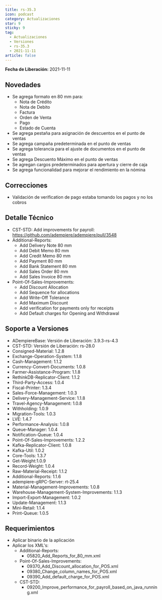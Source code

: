 ```yaml
---
title: rs-35.3
icon: podcast
category: Actualizaciones
star: 9
sticky: 9
tag:
  - Actualizaciones
  - Versiones
  - rs-35.3
  - 2021-11-11
article: false
---
```


**Fecha de Liberación:** 2021-11-11

## Novedades

- Se agrega formato en 80 mm para:
  - Nota de Crédito
  - Nota de Debito
  - Factura
  - Orden de Venta
  - Pago
  - Estado de Cuenta
- Se agrega pestaña para asignación de descuentos en el punto de ventas
- Se agrega campaña predeterminada en el punto de ventas
- Se agrega tolerancia para el ajuste de documentos en el punto de ventas
- Se agrega Descuento Máximo en el punto de ventas
- Se agregan cargos predeterminados para apertura y cierre de caja
- Se agrega funcionalidad para mejorar el rendimiento en la nómina

## Correcciones

- Validación de verification de pago estaba tomando los pagos y no los cobros

## Detalle Técnico

- CST-STD: Add improvements for payroll: https://github.com/adempiere/adempiere/pull/3548
- Additional-Reports:
  - Add Delivery Note 80 mm
  - Add Debit Memo 80 mm
  - Add Credit Memo 80 mm
  - Add Payment 80 mm
  - Add Bank Statement 80 mm
  - Add Sales Order 80 mm
  - Add Sales Invoice 80 mm
- Point-Of-Sales-Improvements:
  - Add Discount Allocation
  - Add Sequence for allocations
  - Add Write-Off Tolerance
  - Add Maximum Discount
  - Add verification for payments only for receipts
  - Add Default charges for Opening and Withdrawal

## Soporte a Versiones

- ADempiereBase: Versión de Liberación: 3.9.3-rs-4.3
- CST-STD: Versión de Liberación: rs-28.0
- Consigned-Material: 1.2.8
- Exchange-Operation-System: 1.1.8
- Cash-Management: 1.1.2
- Currency-Convert-Documents: 1.0.8
- Farmer-Assistance-Program: 1.1.8
- RethinkDB-Replicator-Client: 1.1.2
- Third-Party-Access: 1.0.4
- Fiscal-Printer: 1.3.4
- Sales-Force-Management: 1.0.3
- Delivery-Management-Service: 1.1.8
- Travel-Agency-Management: 1.0.8
- Withholding: 1.0.9
- Migration-Tools: 1.0.3
- LVE: 1.4.7
- Performance-Analysis: 1.0.8
- Queue-Manager: 1.0.4
- Notification-Queue: 1.0.4
- Point-Of-Sales-Improvements: 1.2.2
- Kafka-Replicator-Client: 1.0.8
- Kafka-Util: 1.0.2
- Core-Tools: 1.3.7
- Get-Weight:1.0.9
- Record-Weight: 1.0.4
- Raw-Material-Receipt: 1.1.2
- Additional-Reports: 1.1.6
- adempiere-gRPC-Server: rt-25.4
- Material-Management-Improvements: 1.0.8
- Warehouse-Management-System-Improvements: 1.1.3
- Import-Export-Management: 1.0.2
- Update-Management: 1.1.3
- Mini-Retail: 1.1.4
- Print-Queue: 1.0.5

## Requerimientos

- Aplicar binario de la aplicación
- Aplicar los XML's:
  - Additional-Reports:
    - 05820_Add_Reports_for_80_mm.xml
  - Point-Of-Sales-Improvements:
    - 09370_Add_Discount_allocation_for_POS.xml
    - 09380_Change_column_names_for_POS.xml
    - 09390_Add_default_charge_for_POS.xml
  - CST-STD:
    - 09200_Improve_performance_for_payroll_based_on_java_running.xml
